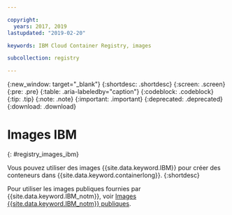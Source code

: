 ```yaml
---

copyright:
  years: 2017, 2019
lastupdated: "2019-02-20"

keywords: IBM Cloud Container Registry, images

subcollection: registry

---
```


{:new_window: target="_blank"}
{:shortdesc: .shortdesc}
{:screen: .screen}
{:pre: .pre}
{:table: .aria-labeledby="caption"}
{:codeblock: .codeblock}
{:tip: .tip}
{:note: .note}
{:important: .important}
{:deprecated: .deprecated}
{:download: .download}

# Images IBM
{: #registry_images_ibm}

Vous pouvez utiliser des images {{site.data.keyword.IBM}} pour créer des conteneurs dans {{site.data.keyword.containerlong}}.
{:shortdesc}

Pour utiliser les images publiques fournies par {{site.data.keyword.IBM_notm}}, voir [Images {{site.data.keyword.IBM_notm}} publiques](/docs/services/Registry/registry_public_images.html#public_images).
